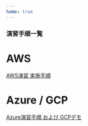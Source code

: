 ```yaml
---
home: true
---
```


### 演習手順一覧

# AWS
[AWS演習 実施手順](aws/index_linux_python.md)
<!--
<br>
[AWS演習 実施手順 (オプション演習あり)](aws/index_option.md)
-->

# Azure / GCP
[Azure演習手順 および GCPデモ](https://docs.google.com/document/d/1Y9t6Tl0-i2yZCgd1_POMEI8UxcvvX2d7dFSdEo2BWGE/edit)